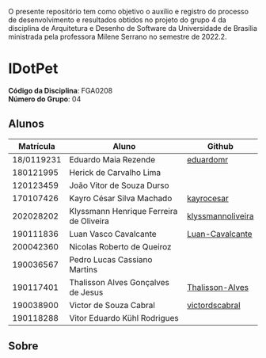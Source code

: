 O presente repositório tem como objetivo o auxílio e registro do processo de desenvolvimento e resultados obtidos no projeto do grupo 4 da disciplina de Arquitetura e Desenho de Software da Universidade de Brasília ministrada pela professora Milene Serrano no semestre de 2022.2.

# IDotPet

**Código da Disciplina**: FGA0208<br>
**Número do Grupo**: 04<br>

## Alunos

| Matrícula  | Aluno                                    | Github                                                |
| ---------- | ---------------------------------------- | ----------------------------------------------------- |
| 18/0119231 | Eduardo Maia Rezende          |  [eduardomr](https://github.com/eduardomr)   |
| 180121995 | Herick de Carvalho Lima | |
| 120123459 | João Vitor de Souza Durso | |
| 170107426 | Kayro César Silva Machado | [kayrocesar](https://github.com/kayrocesar) |
| 202028202 | Klyssmann Henrique Ferreira de Oliveira | [klyssmannoliveira](https://github.com/klyssmannoliveira) | 
| 190111836 | Luan Vasco Cavalcante | [Luan-Cavalcante](https://github.com/Luan-Cavalcante) |
| 200042360 | Nicolas Roberto de Queiroz | |
| 190036567 | Pedro Lucas Cassiano Martins | |
| 190117401 | Thalisson Alves Gonçalves de Jesus | [Thalisson-Alves](https://github.com/Thalisson-Alves) |
| 190038900 | Victor de Souza Cabral | [victordscabral](https://github.com/victordscabral) |
| 190118288 | Vitor Eduardo Kühl Rodrigues | |


## Sobre
